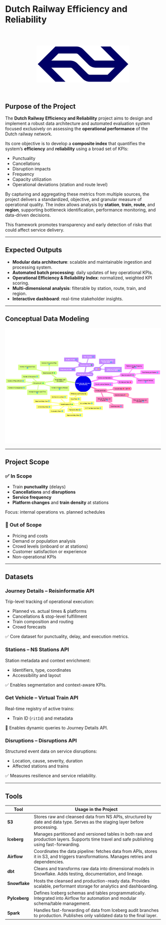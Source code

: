 # Dutch Railway Efficiency and Reliability

<br>
<br>

<p align="center">
  <img src="img/ns_logo.png" alt="NS logo" width="300">
</p>

<br>

## Purpose of the Project

The **Dutch Railway Efficiency and Reliability** project aims to design and implement a robust data architecture and automated evaluation system focused exclusively on assessing the **operational performance** of the Dutch railway network.

Its core objective is to develop a **composite index** that quantifies the system’s **efficiency** and **reliability** using a broad set of KPIs:

* Punctuality
* Cancellations
* Disruption impacts
* Frequency
* Capacity utilization
* Operational deviations (station and route level)

By capturing and aggregating these metrics from multiple sources, the project delivers a standardized, objective, and granular measure of operational quality. The index allows analysis by **station**, **train**, **route**, and **region**, supporting bottleneck identification, performance monitoring, and data-driven decisions.

This framework promotes transparency and early detection of risks that could affect service delivery.

---

## Expected Outputs

* **Modular data architecture**: scalable and maintainable ingestion and processing system.
* **Automated batch processing**: daily updates of key operational KPIs.
* **Operational Efficiency & Reliability Index**: normalized, weighted KPI scoring.
* **Multi-dimensional analysis**: filterable by station, route, train, and region.
* **Interactive dashboard**: real-time stakeholder insights.

---

## Conceptual Data Modeling

![Conceptual Data Model](img/capstone_conceptual_data_model.png)

---

## Project Scope

### ✅ In Scope

* Train **punctuality** (delays)
* **Cancellations** and **disruptions**
* **Service frequency**
* **Platform changes** and **train density** at stations

Focus: internal operations vs. planned schedules

### 🚫 Out of Scope

* Pricing and costs
* Demand or population analysis
* Crowd levels (onboard or at stations)
* Customer satisfaction or experience
* Non-operational KPIs

---

## Datasets

### Journey Details – Reisinformatie API

Trip-level tracking of operational execution:

* Planned vs. actual times & platforms
* Cancellations & stop-level fulfillment
* Train composition and routing
* Crowd forecasts

✅ Core dataset for punctuality, delay, and execution metrics.

### Stations – NS Stations API

Station metadata and context enrichment:

* Identifiers, type, coordinates
* Accessibility and layout

✅ Enables segmentation and context-aware KPIs.

### Get Vehicle – Virtual Train API

Real-time registry of active trains:

* Train ID (`ritId`) and metadata

🔁 Enables dynamic queries to Journey Details API.

### Disruptions – Disruptions API

Structured event data on service disruptions:

* Location, cause, severity, duration
* Affected stations and trains

✅ Measures resilience and service reliability.

---

## Tools

| **Tool**     | **Usage in the Project**                                                                                                                  |
|--------------|-------------------------------------------------------------------------------------------------------------------------------------------|
| **S3**       | Stores raw and cleansed data from NS APIs, structured by date and data type. Serves as the staging layer before processing.              |
| **Iceberg**  | Manages partitioned and versioned tables in both raw and production layers. Supports time travel and safe publishing using fast-forwarding. |
| **Airflow**  | Coordinates the data pipeline: fetches data from APIs, stores it in S3, and triggers transformations. Manages retries and dependencies.   |
| **dbt**      | Cleans and transforms raw data into dimensional models in Snowflake. Adds testing, documentation, and lineage.                            |
| **Snowflake**| Hosts the cleansed and production-ready data. Provides scalable, performant storage for analytics and dashboarding.                       |
| **PyIceberg**| Defines Iceberg schemas and tables programmatically. Integrated into Airflow for automation and modular schema/table management.           |
| **Spark**    | Handles fast-forwarding of data from Iceberg audit branches to production. Publishes only validated data to the final layer.              |
